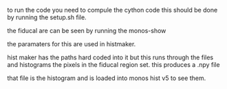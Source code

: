 to run the code you need to compule the cython code this should be done by running the setup.sh file.

the fiducal are can be seen by running the monos-show

the paramaters for this are used in histmaker.

hist maker has the paths hard coded into it but this runs through the files and histograms the pixels
in the fiducal region set. this produces a .npy file

that file is the histogram and is loaded into monos hist v5 to see them.


